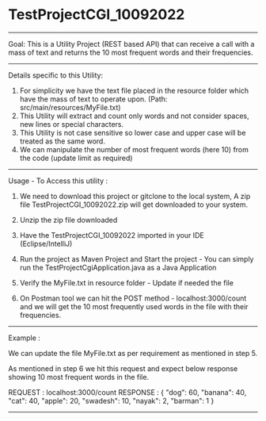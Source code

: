 # TestProjectCGI_10092022
***************************************************************************************************************
Goal:
This is a Utility Project (REST based API) that can receive a call with a mass of text and
returns the 10 most frequent words and their frequencies. 

***************************************************************************************************************
Details specific to this Utility:
1. For simplicity we have the text file placed in the resource folder which have the mass of text 
to operate upon.
(Path: src/main/resources/MyFile.txt)
2. This Utility will extract and count only words and not consider spaces, new lines or special characters.
3. This Utility is not case sensitive so lower case and upper case will be treated as the same word.
4. We can manipulate the number of most frequent words (here 10) from the code (update limit as required)
***************************************************************************************************************

Usage - To Access this utility :
1. We need to download this project or gitclone to the local system,
A zip file TestProjectCGI_10092022.zip will get downloaded to your system.

2. Unzip the zip file downloaded

3. Have the TestProjectCGI_10092022 imported in your IDE (Eclipse/IntelliJ)

4. Run the project as Maven Project and Start the project - You can simply run the TestProjectCgiApplication.java
as a Java Application 

5. Verify the MyFile.txt in resource folder - Update if needed the file

6. On Postman tool we can hit the POST method - localhost:3000/count and we will get the 10 most frequently used words in the file
with their frequencies.

***************************************************************************************************************
Example : 

We can update the file MyFile.txt as per requirement as mentioned in step 5.

As mentioned in step 6 we hit this request and expect below response showing 10 most frequent words in the file.

REQUEST : localhost:3000/count
RESPONSE : {
    "dog": 60,
    "banana": 40,
    "cat": 40,
    "apple": 20,
    "swadesh": 10,
    "nayak": 2,
    "barman": 1
}
***************************************************************************************************************



